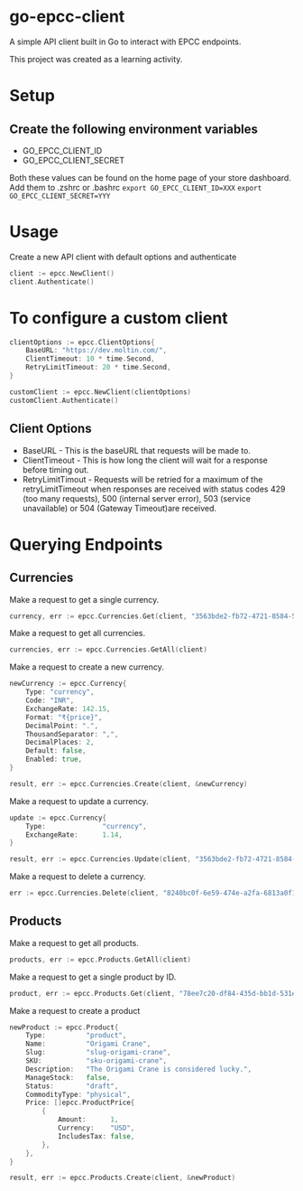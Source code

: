 # go-epcc-client
A simple API client built in Go to interact with EPCC endpoints.

This project was created as a learning activity.

# Setup
## Create the following environment variables
* GO_EPCC_CLIENT_ID 
* GO_EPCC_CLIENT_SECRET

Both these values can be found on the home page of your store dashboard.
Add them to .zshrc or .bashrc
`export GO_EPCC_CLIENT_ID=XXX`
`export GO_EPCC_CLIENT_SECRET=YYY`


# Usage
Create a new API client with default options and authenticate
```go
client := epcc.NewClient()
client.Authenticate()
```

# To configure a custom client
```go
clientOptions := epcc.ClientOptions{
	BaseURL: "https://dev.moltin.com/",
	ClientTimeout: 10 * time.Second,
	RetryLimitTimeout: 20 * time.Second,
}

customClient := epcc.NewClient(clientOptions)
customClient.Authenticate()
```

## Client Options
* BaseURL - This is the baseURL that requests will be made to.
* ClientTimeout - This is how long the client will wait for a response before timing out.
* RetryLimitTimout - Requests will be retried for a maximum of the retryLimitTimeout when responses are received with status codes 429 (too many requests), 500 (internal server error), 503 (service unavailable) or 504 (Gateway Timeout)are received. 

# Querying Endpoints

## Currencies 
Make a request to get a single currency.
```go
currency, err := epcc.Currencies.Get(client, "3563bde2-fb72-4721-8584-504058f63780")
```

Make a request to get all currencies.
```go
currencies, err := epcc.Currencies.GetAll(client)
```

Make a request to create a new currency.
```go
newCurrency := epcc.Currency{
	Type: "currency",
	Code: "INR",
	ExchangeRate: 142.15,
	Format: "₹{price}",
	DecimalPoint: ".",
	ThousandSeparator: ",",
	DecimalPlaces: 2,
	Default: false,
	Enabled: true,
}

result, err := epcc.Currencies.Create(client, &newCurrency)
```

Make a request to update a currency.
```go
update := epcc.Currency{
	Type:              "currency",
	ExchangeRate:      1.14,
}

result, err := epcc.Currencies.Update(client, "3563bde2-fb72-4721-8584-504058f63780", &update)
```

Make a request to delete a currency.
```go
err := epcc.Currencies.Delete(client, "8240bc0f-6e59-474e-a2fa-6813a0f1b713")
```

## Products
Make a request to get all products.
```go
products, err := epcc.Products.GetAll(client)
```

Make a request to get a single product by ID.
```go
product, err := epcc.Products.Get(client, "78ee7c20-df84-435d-bb1d-531e3537c4dc")
```

Make a request to create a product
```go
newProduct := epcc.Product{
	Type:          "product",
	Name:          "Origami Crane",
	Slug:          "slug-origami-crane",
	SKU:           "sku-origami-crane",
	Description:   "The Origami Crane is considered lucky.",
	ManageStock:   false,
	Status:        "draft",
	CommodityType: "physical",
	Price: []epcc.ProductPrice{
		{
			Amount:      1,
			Currency:    "USD",
			IncludesTax: false,
		},
	},
}

result, err := epcc.Products.Create(client, &newProduct)
```
